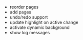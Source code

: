 * reorder pages
* add pages
* undo/redo support
* update highlight on active change
* activate dynamic background
* show log messages

